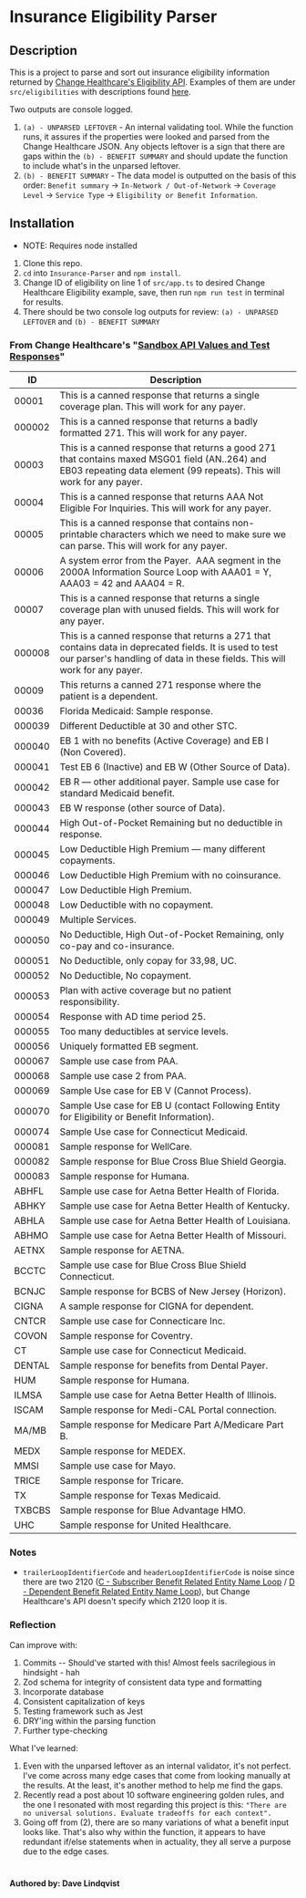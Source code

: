 # Insurance Eligibility Parser

## Description

This is a project to parse and sort out insurance eligibility information returned by [Change Healthcare's Eligibility API](https://developers.changehealthcare.com/eligibilityandclaims/reference/medical-network-eligibility-v3-overview). Examples of them are under `src/eligibilities` with descriptions found [here](#from-change-healthcares-sandbox-api-values-and-test-responses).

Two outputs are console logged.

1. `(a) - UNPARSED LEFTOVER` - An internal validating tool. While the function runs, it assures if the properties were looked and parsed from the Change Healthcare JSON. Any objects leftover is a sign that there are gaps within the `(b) - BENEFIT SUMMARY` and should update the function to include what's in the unparsed leftover.
2. `(b) - BENEFIT SUMMARY` - The data model is outputted on the basis of this order: `Benefit summary` -> `In-Network / Out-of-Network` -> `Coverage Level` -> `Service Type` -> `Eligibility or Benefit Information`.

## Installation

- NOTE: Requires node installed

1. Clone this repo.
2. `cd` into `Insurance-Parser` and `npm install`.
3. Change ID of eligibility on line 1 of `src/app.ts` to desired Change Healthcare Eligibility example, save, then run `npm run test` in terminal for results.
4. There should be two console log outputs for review: `(a) - UNPARSED LEFTOVER` and `(b) - BENEFIT SUMMARY`

### From Change Healthcare's "[Sandbox API Values and Test Responses](https://developers.changehealthcare.com/eligibilityandclaims/docs/eligibility-sandbox-api-values-and-test-responses)"

| ID     | Description                                                                                                                                                                           |
| ------ | ------------------------------------------------------------------------------------------------------------------------------------------------------------------------------------- |
| 00001  | This is a canned response that returns a single coverage plan. This will work for any payer.                                                                                          |
| 000002 | This is a canned response that returns a badly formatted 271. This will work for any payer.                                                                                           |
| 00003  | This is a canned response that returns a good 271 that contains maxed MSG01 field (AN..264) and EB03 repeating data element (99 repeats). This will work for any payer.               |
| 00004  | This is a canned response that returns AAA Not Eligible For Inquiries. This will work for any payer.                                                                                  |
| 00005  | This is a canned response that contains non-printable characters which we need to make sure we can parse. This will work for any payer.                                               |
| 00006  | A system error from the Payer.&nbsp; AAA segment in the 2000A Information Source Loop with AAA01 = Y, AAA03 = 42 and AAA04 = R.                                                       |
| 00007  | This is a canned response that returns a single coverage plan with unused fields. This will work for any payer.                                                                       |
| 000008 | This is a canned response that returns a 271 that contains data in deprecated fields. It is used to test our parser's handling of data in these fields. This will work for any payer. |
| 00009  | This returns a canned 271 response where the patient is a dependent.                                                                                                                  |
| 00036  | Florida Medicaid: Sample response.                                                                                                                                                    |
| 000039 | Different Deductible at 30 and other STC.                                                                                                                                             |
| 000040 | EB 1 with no benefits (Active Coverage) and EB I (Non Covered).                                                                                                                       |
| 000041 | Test EB 6 (Inactive) and EB W (Other Source of Data).                                                                                                                                 |
| 000042 | EB R — other additional payer. Sample use case for standard Medicaid benefit.                                                                                                         |
| 000043 | EB W response (other source of Data).                                                                                                                                                 |
| 000044 | High Out-of-Pocket Remaining but no deductible in response.                                                                                                                           |
| 000045 | Low Deductible High Premium — many different copayments.                                                                                                                              |
| 000046 | Low Deductible High Premium with no coinsurance.                                                                                                                                      |
| 000047 | Low Deductible High Premium.                                                                                                                                                          |
| 000048 | Low Deductible with no copayment.                                                                                                                                                     |
| 000049 | Multiple Services.                                                                                                                                                                    |
| 000050 | No Deductible, High Out-of-Pocket Remaining, only co-pay and co-insurance.                                                                                                            |
| 000051 | No Deductible, only copay for 33,98, UC.                                                                                                                                              |
| 000052 | No Deductible, No copayment.                                                                                                                                                          |
| 000053 | Plan with active coverage but no patient responsibility.                                                                                                                              |
| 000054 | Response with AD time period 25.                                                                                                                                                      |
| 000055 | Too many deductibles at service levels.                                                                                                                                               |
| 000056 | Uniquely formatted EB segment.                                                                                                                                                        |
| 000067 | Sample use case from PAA.                                                                                                                                                             |
| 000068 | Sample use case 2 from PAA.                                                                                                                                                           |
| 000069 | Sample Use case for EB V (Cannot Process).                                                                                                                                            |
| 000070 | Sample Use case for EB U (contact Following Entity for Eligibility or Benefit Information).                                                                                           |
| 000074 | Sample Use case for Connecticut Medicaid.                                                                                                                                             |
| 000081 | Sample response for WellCare.                                                                                                                                                         |
| 000082 | Sample response for Blue Cross Blue Shield Georgia.                                                                                                                                   |
| 000083 | Sample response for Humana.                                                                                                                                                           |
| ABHFL  | Sample use case for Aetna Better Health of Florida.                                                                                                                                   |
| ABHKY  | Sample use case for Aetna Better Health of Kentucky.                                                                                                                                  |
| ABHLA  | Sample use case for Aetna Better Health of Louisiana.                                                                                                                                 |
| ABHMO  | Sample use case for Aetna Better Health of Missouri.                                                                                                                                  |
| AETNX  | Sample response for AETNA.                                                                                                                                                            |
| BCCTC  | Sample use case for Blue Cross Blue Shield Connecticut.                                                                                                                               |
| BCNJC  | Sample response for BCBS of New Jersey (Horizon).                                                                                                                                     |
| CIGNA  | A sample response for CIGNA for dependent.                                                                                                                                            |
| CNTCR  | Sample use case for Connecticare Inc.                                                                                                                                                 |
| COVON  | Sample response for Coventry.                                                                                                                                                         |
| CT     | Sample use case for Connecticut Medicaid.                                                                                                                                             |
| DENTAL | Sample response for benefits from Dental Payer.                                                                                                                                       |
| HUM    | Sample response for Humana.                                                                                                                                                           |
| ILMSA  | Sample use case for Aetna Better Health of Illinois.                                                                                                                                  |
| ISCAM  | Sample response for Medi-CAL Portal connection.                                                                                                                                       |
| MA/MB  | Sample response for Medicare Part A/Medicare Part B.                                                                                                                                  |
| MEDX   | Sample response for MEDEX.                                                                                                                                                            |
| MMSI   | Sample use case for Mayo.                                                                                                                                                             |
| TRICE  | Sample response for Tricare.                                                                                                                                                          |
| TX     | Sample response for Texas Medicaid.                                                                                                                                                   |
| TXBCBS | Sample response for Blue Advantage HMO.                                                                                                                                               |
| UHC    | Sample response for United Healthcare.                                                                                                                                                |

### Notes

- `trailerLoopIdentifierCode` and `headerLoopIdentifierCode` is noise since there are two 2120 ([C - Subscriber Benefit Related Entity Name Loop](https://www.stedi.com/app/guides/view/hipaa/health-care-eligibility-benefit-response-x279a1/01GS66YHZPB37ABF34DBPSR213#properties.detail.properties.information_source_level_HL_loop.items.properties.information_receiver_level_HL_loop.items.properties.subscriber_level_HL_loop.items.properties.subscriber_name_NM1_loop.properties.subscriber_eligibility_or_benefit_information_EB_loop.items.properties.subscriber_benefit_related_entity_name_NM1_loop) / [D - Dependent Benefit Related Entity Name Loop](https://www.stedi.com/app/guides/view/hipaa/health-care-eligibility-benefit-response-x279a1/01GS66YHZPB37ABF34DBPSR213#properties.detail.properties.information_source_level_HL_loop.items.properties.information_receiver_level_HL_loop.items.properties.subscriber_level_HL_loop.items.properties.dependent_level_HL_loop.items.properties.dependent_name_NM1_loop.properties.dependent_eligibility_or_benefit_information_EB_loop.items.properties.dependent_benefit_related_entity_name_NM1_loop)), but Change Healthcare's API doesn't specify which 2120 loop it is.

### Reflection

Can improve with:

1.  Commits -- Should've started with this! Almost feels sacrilegious in hindsight - hah
2.  Zod schema for integrity of consistent data type and formatting
3.  Incorporate database
4.  Consistent capitalization of keys
5.  Testing framework such as Jest
6.  DRY'ing within the parsing function
7.  Further type-checking

What I've learned:

1.  Even with the unparsed leftover as an internal validator, it's not perfect. I've come across many edge cases that come from looking manually at the results. At the least, it's another method to help me find the gaps.
2.  Recently read a post about 10 software engineering golden rules, and the one I resonated with most regarding this project is this: `"There are no universal solutions. Evaluate tradeoffs for each context".`
3.  Going off from (2), there are so many variations of what a benefit input looks like. That's also why within the function, it appears to have redundant if/else statements when in actuality, they all serve a purpose due to the edge cases.

#

#### Authored by: Dave Lindqvist
